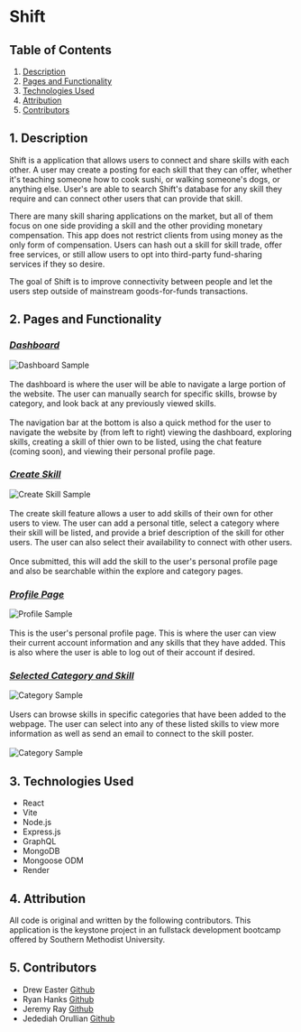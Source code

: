 # Shift

## Table of Contents
1. [Description](#1-description)
2. [Pages and Functionality](#2-pages-and-functionality)
3. [Technologies Used](#3-technologies-used)
4. [Attribution](#4-attribution)
5. [Contributors](#5-contributors)

## 1. Description

Shift is a application that allows users to connect and share skills with each other. A user may create a posting for each skill that they can offer, whether it's teaching someone how to cook sushi, or walking someone's dogs, or anything else. User's are able to search Shift's database for any skill they require and can connect other users that can provide that skill.

There are many skill sharing applications on the market, but all of them focus on one side providing a skill and the other providing monetary compensation. This app does not restrict clients from using money as the only form of compensation. Users can hash out a skill for skill trade, offer free services, or still allow users to opt into third-party fund-sharing services if they so desire.

The goal of Shift is to improve connectivity between people and let the users step outside of mainstream goods-for-funds transactions.

## 2. Pages and Functionality

### <ins><i>Dashboard</i></ins>
![Dashboard Sample](/README-assets/dashboard.png)
</br>
</br>
The dashboard is where the user will be able to navigate a large portion of the website. The user can manually search for specific skills, browse by category, and look back at any previously viewed skills. 
</br>
</br>
The navigation bar at the bottom is also a quick method for the user to navigate the website by (from left to right) viewing the dashboard, exploring skills, creating a skill of thier own to be listed, using the chat feature (coming soon), and viewing their personal profile page.

### <ins><i>Create Skill</i></ins>
![Create Skill Sample](/README-assets/create-skill-img.png)
</br>
</br>
The create skill feature allows a user to add skills of their own for other users to view. The user can add a personal title, select a category where their skill will be listed, and provide a brief description of the skill for other users. The user can also select their availability to connect with other users. 
</br>
</br>
Once submitted, this will add the skill to the user's personal profile page and also be searchable within the explore and category pages.

### <ins><i>Profile Page</i></ins>
![Profile Sample](/README-assets/profile-page.png)
</br>
</br>
This is the user's personal profile page. This is where the user can view their current account information and any skills that they have added. This is also where the user is able to log out of their account if desired.

### <ins><i>Selected Category and Skill</i></ins>
![Category Sample](/README-assets/selected-category.png)
</br>
</br>
Users can browse skills in specific categories that have been added to the webpage. The user can select into any of these listed skills to view more information as well as send an email to connect to the skill poster.
</br>
</br>
![Category Sample](/README-assets/selected-skill.png)

## 3. Technologies Used

- React
- Vite
- Node.js
- Express.js
- GraphQL
- MongoDB
- Mongoose ODM
- Render

## 4. Attribution 

All code is original and written by the following contributors. This application is the keystone project in an fullstack development bootcamp offered by Southern Methodist University.

## 5. Contributors

- Drew Easter [Github](https://github.com/drewheaster)
- Ryan Hanks [Github](https://github.com/Ryan-Hanks)
- Jeremy Ray [Github](https://github.com/jeremydray)
- Jedediah Orullian [Github](https://github.com/JOrullian)






